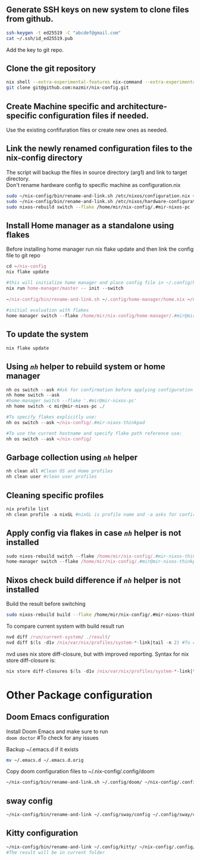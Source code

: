 ## Generate SSH keys on new system to clone files from github. 
```sh
ssh-keygen -t ed25519 -C "abcdef@gmail.com"
cat ~/.ssh/id_ed25519.pub
```
Add the key to git repo.

## Clone the git repository 
```sh
nix shell --extra-experimental-features nix-command --extra-experimental-features flakes nixpkgs#git
git clone git@github.com:nazmir/nix-config.git
```
## Create Machine specific and architecture-specific configuration files if needed.
Use the existing confifuration files or create new ones as needed.

## Link the newly renamed configuration files to the nix-config directory
The script will backup the files in source directory (arg1) and link to target directory.  
Don't rename hardware config to specific machine as configuration.nix

```sh
sudo ~/nix-config/bin/rename-and-link.sh /etc/nixos/configuration.nix ~/nix-config/nixos/hosts/pc/configuration-pc.nix
sudo ~/nix-config/bin/rename-and-link.sh /etc/nixos/hardware-configuration.nix ~/nix-config/nixos/hosts/pc/hardware-configuration.nix
sudo nixos-rebuild switch --flake /home/mir/nix-config/.#mir-nixos-pc
```

## Install Home manager as a standalone using flakes
Before installing home manager run nix flake update and then link the config file to git repo

``` nix
cd ~/nix-config
nix flake update

#this will initialize home manager and place config file in ~/.config/home-manager/home.nix 
nix run home-manager/master -- init --switch  
  
~/nix-config/bin/rename-and-link.sh ~/.config/home-manager/home.nix ~/nix-config/home-manager/hosts/home-nixos.nix  
  
#initial evaluation with flakes  
home-manager switch --flake /home/mir/nix-config/home-manager/.#mir@mir-nixos-thinkpad 
```

## To update the system
```nix 
nix flake update
```

## Using *`nh`* helper to rebuild system or home manager

``` nix
nh os switch --ask #Ask for confirmation before applying configuration
nh home switch --ask
#home-manager switch --flake '.#mir@mir-nixos-pc'
nh home switch -c mir@mir-nixos-pc ./

#To specify flakes explicitly use:
nh os switch --ask ~/nix-config/.#mir-nixos-thinkpad

#To use the current hostname and specify flake path reference use:
nh os switch --ask ~/nix-config/ 
```

## Garbage collection using *`nh`* helper

``` nix
nh clean all #Clean OS and Home profiles
nh clean user #clean user profiles
```

## Cleaning specific profiles 

``` nix
nix profile list
nh clean profile -a nixGL #nixGL is profile name and -a asks for confirmation
```

## Apply config via flakes in case *`nh`* helper is not installed
```nix
sudo nixos-rebuild switch --flake /home/mir/nix-config/.#mir-nixos-thinkpad
home-manager switch --flake /home/mir/nix-config/.#mir@mir-nixos-thinkpad
```
 
## Nixos check build difference if *`nh`* helper is not installed
Build the result before switching  
```sh 
sudo nixos-rebuild build --flake /home/mir/nix-config/.#mir-nixos-thinkpad 
``` 

To compare current system with build result run  
```nix 
nvd diff /run/current-system/ ./result/ 
nvd diff $(ls -d1v /nix/var/nix/profiles/system-*-link|tail -n 2) #To compare result after switch
```

nvd uses nix store diff-closure, but with improved reporting. Syntax for nix store diff-closure is:  
```nix 
nix store diff-closures $(ls -d1v /nix/var/nix/profiles/system-*-link|tail -n 2)
```

# Other Package configuration

## Doom Emacs configuration
Install Doom Emacs and make sure to run  
`doom doctor` #To check for any issues

Backup ~/.emacs.d if it exists  

``` sh
mv ~/.emacs.d ~/.emacs.d.orig
```

Copy doom configuration files to ~/.nix-config/.config/doom  

```sh
~/nix-config/bin/rename-and-link.sh ~/.config/doom/ ~/nix-config/.config/doom
```

## sway config
```sh
~/nix-config/bin/rename-and-link ~/.config/sway/config ~/.config/sway/config
```
## Kitty configuration

```sh
~/nix-config/bin/rename-and-link ~/.config/kitty/ ~/nix-config/.config/kitty 
#The result will be in current folder
```

